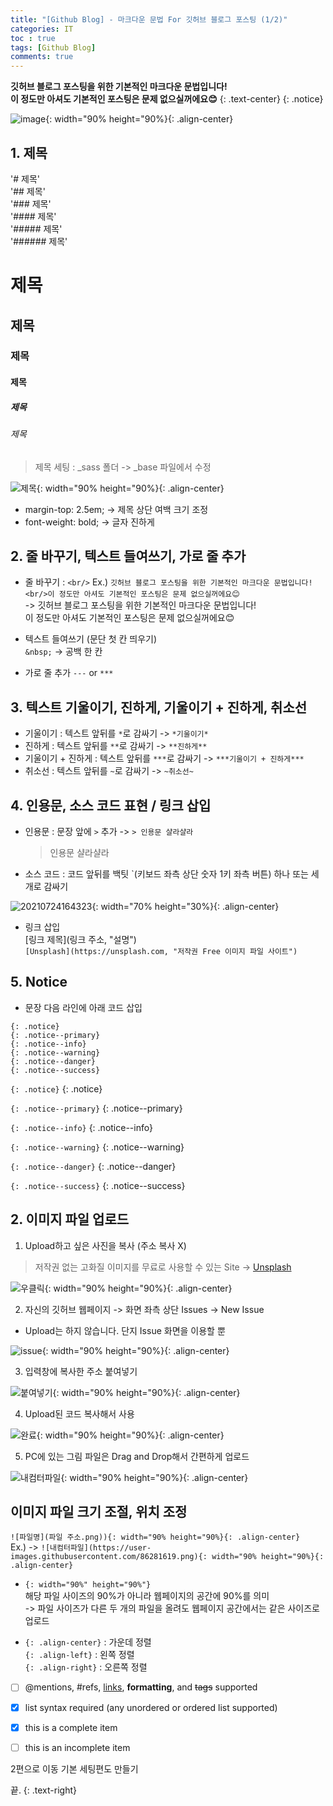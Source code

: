 ```yaml
---
title: "[Github Blog] - 마크다운 문법 For 깃허브 블로그 포스팅 (1/2)"
categories: IT
toc : true
tags: [Github Blog] 
comments: true
---
```


**깃허브 블로그 포스팅을 위한 기본적인 마크다운 문법입니다!<br/>이 정도만 아셔도 기본적인 포스팅은 문제 없으실꺼에요😊**
{: .text-center}
{: .notice}

![image](https://user-images.githubusercontent.com/86281619/126859554-45f23910-0618-4ecb-b2fe-fd1a0b340eff.png){: width="90% height="90%}{: .align-center}

## 1. 제목

'# 제목'<br/>
'## 제목'<br/>
'### 제목'<br/>
'#### 제목'<br/>
'##### 제목'<br/>
'###### 제목'

# 제목
## 제목
### 제목
#### 제목
##### 제목
###### 제목

> 제목 세팅 : _sass 폴더 -> _base 파일에서 수정

![제목](https://user-images.githubusercontent.com/86281619/126860055-36668e18-d13e-460c-b9c8-6cc95b697a7b.png){: width="90% height="90%}{: .align-center}

  * margin-top: 2.5em; -> 제목 상단 여백 크기 조정
  * font-weight: bold; -> 글자 진하게

## 2. 줄 바꾸기, 텍스트 들여쓰기, 가로 줄 추가

* 줄 바꾸기 : `<br/>`
  Ex.) `깃허브 블로그 포스팅을 위한 기본적인 마크다운 문법입니다!<br/>이 정도만 아셔도 기본적인 포스팅은 문제 없으실꺼에요😊`<br/>
  -> 깃허브 블로그 포스팅을 위한 기본적인 마크다운 문법입니다!<br/>이 정도만 아셔도 기본적인 포스팅은 문제 없으실꺼에요😊

* 텍스트 들여쓰기 (문단 첫 칸 띄우기)<br/>
  `&nbsp;` -> 공백 한 칸

* 가로 줄 추가
  `---` or `***`

## 3. 텍스트 기울이기, 진하게, 기울이기 + 진하게, 취소선

* 기울이기 : 텍스트 앞뒤를 `*`로 감싸기 -> `*기울이기*`
* 진하게 : 텍스트 앞뒤를 `**`로 감싸기 -> `**진하게**`
* 기울이기 + 진하게 : 텍스트 앞뒤를 `***`로 감싸기 -> `***기울이기 + 진하게***`
* 취소선 : 텍스트 앞뒤를 `~`로 감싸기 -> `~취소선~`

## 4. 인용문, 소스 코드 표현 / 링크 삽입

* 인용문 : 문장 앞에 `>` 추가 -> `> 인용문 샬라샬라`<br/>
  > 인용문 샬라샬라

* 소스 코드 : 코드 앞뒤를 백팃 `(키보드 좌측 상단 숫자 1키 좌측 버튼) 하나 또는 세개로 감싸기
 
 ![20210724164323](https://user-images.githubusercontent.com/86281619/126861415-fe8ef81f-ecb2-4502-9511-b8ef6c8ab4df.png){: width="70% height="30%}{: .align-center}

* 링크 삽입<br/>
  [링크 제목](링크 주소, "설명")<br/>
  `[Unsplash](https://unsplash.com, "저작권 Free 이미지 파일 사이트")`

## 5. Notice 

* 문장 다음 라인에 아래 코드 삽입<br/>
```
{: .notice}
{: .notice--primary}
{: .notice--info}
{: .notice--warning}
{: .notice--danger}
{: .notice--success}
```

`{: .notice}`
{: .notice}

`{: .notice--primary}`
{: .notice--primary}

`{: .notice--info}`
{: .notice--info}

`{: .notice--warning}`
{: .notice--warning}

`{: .notice--danger}`
{: .notice--danger}

`{: .notice--success}`
{: .notice--success}


## 2. 이미지 파일 업로드

 1) Upload하고 싶은 사진을 복사 (주소 복사 X)
 > 저작권 없는 고화질 이미지를 무료로 사용할 수 있는 Site -> [Unsplash](https://unsplash.com)

![우클릭](https://user-images.githubusercontent.com/86281619/126859500-a327278e-00ac-48f9-b4b2-e04f592bbad9.png){: width="90% height="90%}{: .align-center}

 2) 자신의 깃허브 웹페이지 -> 화면 좌측 상단 Issues -> New Issue
 * Upload는 하지 않습니다. 단지 Issue 화면을 이용할 뿐

![issue](https://user-images.githubusercontent.com/86281619/126859502-4be049ee-f6e7-49ad-a3f9-138315b9c669.png){: width="90% height="90%}{: .align-center}

 3) 입력창에 복사한 주소 붙여넣기

![붙여넣기](https://user-images.githubusercontent.com/86281619/126859496-0d3d2605-d8dd-4e03-99eb-f861875a5b4b.png){: width="90% height="90%}{: .align-center}

 4) Upload된 코드 복사해서 사용

![완료](https://user-images.githubusercontent.com/86281619/126859498-347d42b5-312e-4a4d-9cb9-85d5a4c1fd31.png){: width="90% height="90%}{: .align-center}

 5) PC에 있는 그림 파일은 Drag and Drop해서 간편하게 업로드

![내컴터파일](https://user-images.githubusercontent.com/86281619/126859495-332c654c-53f1-4be0-a943-ef66e551ddf5.png){: width="90% height="90%}{: .align-center}

## 이미지 파일 크기 조절, 위치 조정

```![파일명](파일 주소.png)){: width="90% height="90%}{: .align-center}```<br/>
Ex.) -> ```![내컴터파일](https://user-images.githubusercontent.com/86281619.png){: width="90% height="90%}{: .align-center}```

 * `{: width="90%" height="90%"}`<br/>
    해당 파일 사이즈의 90%가 아니라 웹페이지의 공간에 90%를 의미<br/>
    -> 파일 사이즈가 다른 두 개의 파일을 올려도 웹페이지 공간에서는 같은 사이즈로 업로드

 * `{: .align-center}` : 가운데 정렬<br/>
   `{: .align-left}` : 왼쪽 정렬<br/>
   `{: .align-right}` : 오른쪽 정렬

- [ ] @mentions, #refs, [links](), **formatting**, and <del>tags</del> supported
- [x] list syntax required (any unordered or ordered list supported)
- [x] this is a complete item
- [ ] this is an incomplete item


2편으로 이동
기본 세팅편도 만들기

끝.
{: .text-right}
